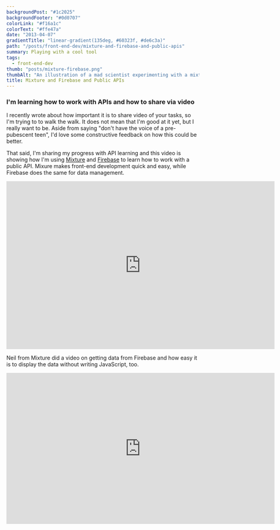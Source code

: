```yaml
---
backgroundPost: "#1c2025"
backgroundFooter: "#0d0707"
colorLink: "#f16a1c"
colorText: "#ffe47a"
date: "2013-04-07"
gradientTitle: "linear-gradient(135deg, #60323f, #de6c3a)"
path: "/posts/front-end-dev/mixture-and-firebase-and-public-apis"
summary: Playing with a cool tool
tags:
  - front-end-dev
thumb: "posts/mixture-firebase.png"
thumbAlt: "An illustration of a mad scientist experimenting with a mixture of fire and various chemicals, in the style of a sci-fi movie poster, viewed from a side-facing perspective --v 5 --ar 3:2"
title: Mixture and Firebase and Public APIs
---
```


### I'm learning how to work with APIs and how to share via video

I recently wrote about how important it is to share video of your tasks, so I'm trying to to walk the walk. It does not mean that I'm good at it yet, but I really want to be. Aside from saying "don't have the voice of a pre-pubescent teen", I'd love some constructive feedback on how this could be better.

That said, I'm sharing my progress with API learning and this video is showing how I'm using [Mixture](https://mixture.io) and [Firebase](http://firebase.io) to learn how to work with a public API. Mixure makes front-end development quick and easy, while Firebase does the same for data management.

<div class="video-wrapper"><iframe allowfullscreen="" class="fitvid" frameborder="0" height="438" mozallowfullscreen="" src="https://player.vimeo.com/video/63539963" webkitallowfullscreen="" width="700"></iframe></div>

Neil from Mixture did a video on getting data from Firebase and how easy it is to display the data without writing JavaScript, too.

<div class="video-wrapper"><iframe allowfullscreen="" class="fitvid" frameborder="0" height="394" src="https://www.youtube.com/embed/RpEdeQapjjk" width="700"></iframe></div>
